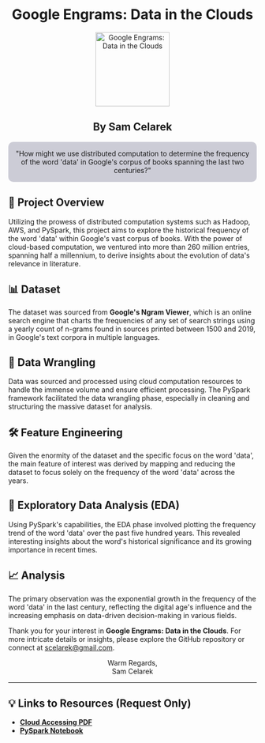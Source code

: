 <div align="center">

<h1>Google Engrams: Data in the Clouds</h1>

<img align="center" src="https://github.com/scelarek/scelarek.github.io/assets/115444760/3c322d29-3c12-48c8-94ec-f94aefbdc1c6" title="Google Engrams: Data in the Clouds" alt="Google Engrams: Data in the Clouds" width="150" height="150"> 

<h2><strong>By Sam Celarek</strong></h2>
</div>


<div align="center" style="background-color: #CCCCD6; padding: 15px; border-radius: 10px;">
"How might we use distributed computation to determine the frequency of the word 'data' in Google's corpus of books spanning the last two centuries?"
</div>

## 🎯 Project Overview

Utilizing the prowess of distributed computation systems such as Hadoop, AWS, and PySpark, this project aims to explore the historical frequency of the word 'data' within Google's vast corpus of books. With the power of cloud-based computation, we ventured into more than 260 million entries, spanning half a millennium, to derive insights about the evolution of data's relevance in literature.

## 📊 Dataset

The dataset was sourced from **Google's Ngram Viewer**, which is an online search engine that charts the frequencies of any set of search strings using a yearly count of n-grams found in sources printed between 1500 and 2019, in Google's text corpora in multiple languages.

## 🧹 Data Wrangling

Data was sourced and processed using cloud computation resources to handle the immense volume and ensure efficient processing. The PySpark framework facilitated the data wrangling phase, especially in cleaning and structuring the massive dataset for analysis.

## 🛠️ Feature Engineering

Given the enormity of the dataset and the specific focus on the word 'data', the main feature of interest was derived by mapping and reducing the dataset to focus solely on the frequency of the word 'data' across the years.

## 📶 Exploratory Data Analysis (EDA)

Using PySpark's capabilities, the EDA phase involved plotting the frequency trend of the word 'data' over the past five hundred years. This revealed interesting insights about the word's historical significance and its growing importance in recent times.

## 📈 Analysis

The primary observation was the exponential growth in the frequency of the word 'data' in the last century, reflecting the digital age's influence and the increasing emphasis on data-driven decision-making in various fields.

Thank you for your interest in **Google Engrams: Data in the Clouds**. For more intricate details or insights, please explore the GitHub repository or connect at scelarek@gmail.com.

<div align="center">

Warm Regards, <br>
Sam Celarek

</div>

---

## 💡 Links to Resources (Request Only)

- **[Cloud Accessing PDF](https://drive.google.com/open?id=1jIwBjTqvK-9eIx_4G-Z6zintvgG4AOtn&usp=drive_copy)**
- **[PySpark Notebook](https://drive.google.com/open?id=1DZz80i-wWcKl6-LmogkRd7I5NpsL628u&usp=drive_copy)**
